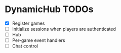 DynamicHub TODOs
===
- [x] Register games
- [ ] Initialize sessions when players are authenticated
- [ ] Hub
- [ ] Per-game event handlers
- [ ] Chat control
